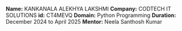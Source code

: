 **Name:** KANKANALA ALEKHYA LAKSHMI
**Company:** CODTECH IT SOLUTIONS
**id:** CT4MEVQ
**Domain:** Python Programming
**Duration:** December 2024 to April 2025
**Mentor:** Neela Santhosh Kumar
